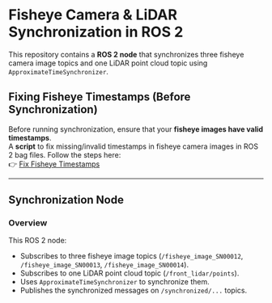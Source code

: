 # Fisheye Camera & LiDAR Synchronization in ROS 2

This repository contains a **ROS 2 node** that synchronizes three fisheye camera image topics and one LiDAR point cloud topic using `ApproximateTimeSynchronizer`.

## Fixing Fisheye Timestamps (Before Synchronization)

Before running synchronization, ensure that your **fisheye images have valid timestamps**.  
A **script** to fix missing/invalid timestamps in fisheye camera images in ROS 2 bag files.
Follow the steps here:  
👉 [Fix Fisheye Timestamps](https://github.com/Prabuddhi-05/fix_fisheye)

---

## Synchronization Node

### **Overview**
This ROS 2 node:
- Subscribes to three fisheye image topics (`/fisheye_image_SN00012`, `/fisheye_image_SN00013`, `/fisheye_image_SN00014`).
- Subscribes to one LiDAR point cloud topic (`/front_lidar/points`).
- Uses `ApproximateTimeSynchronizer` to synchronize them.
- Publishes the synchronized messages on `/synchronized/...` topics.

